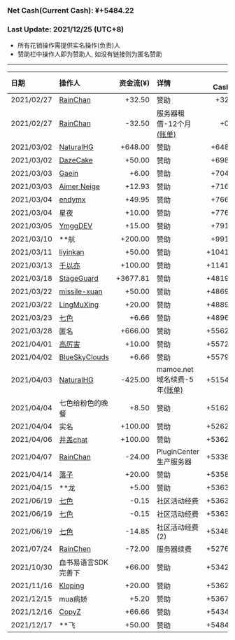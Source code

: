 
### Net Cash(Current Cash): ¥+5484.22
### Last Update: 2021/12/25 (UTC+8)

 <ul>
  <li>
    所有花销操作需提供实名操作(负责)人
  </li>
  <li>
  赞助栏中操作人即为赞助人, 如没有链接则为匿名赞助
  </li>
</ul>

---

|  日期      | 操作人          |  资金流(¥)   | 详情 |  Net Cash(¥) |
| :-----    | :----           | ----: |:---- |----: |
| 2021/02/27 | <a href="https://github.com/mzdluo123">RainChan</a> | +32.50 | 赞助 | +32.50 | 
| 2021/02/27 | <a href="https://github.com/mzdluo123">RainChan</a> | -32.50 | 服务器租借-12个月<a href="https://github.com/project-mirai/mirai-sponsor/blob/main/data/Pay-Server-2-27-2021.jpg">(账单)</a> | +0.00 | 
| 2021/03/02 | <a href="https://github.com/liujiahua123123">NaturalHG</a> | +648.00 | 赞助 | +648.00 | 
| 2021/03/02 | <a href="https://github.com/dazecake">DazeCake</a> | +50.00 | 赞助 | +698.00 | 
| 2021/03/03 | <a href="https://blog.gaein.cn">Gaein</a> | +6.00 | 赞助 | +704.00 | 
| 2021/03/03 | <a href="https://github.com/aimerneige">Aimer Neige</a> | +12.93 | 赞助 | +716.93 | 
| 2021/03/04 | <a href="https://github.com/endymx">endymx</a> | +49.95 | 赞助 | +766.88 | 
| 2021/03/04 | <a anonymous>星夜</a> | +10.00 | 赞助 | +776.88 | 
| 2021/03/05 | <a href="https://github.com/YmggDEV">YmggDEV</a> | +15.00 | 赞助 | +791.88 | 
| 2021/03/10 | <a anonymous>**航</a> | +200.00 | 赞助 | +991.88 | 
| 2021/03/11 | <a href="https://github.com/liyinkan">liyinkan</a> | +50.00 | 赞助 | +1041.88 | 
| 2021/03/13 | <a href="https://qianyiyi.cf-lol.com">千以亦</a> | +100.00 | 赞助 | +1141.88 | 
| 2021/03/18 | <a href="https://github.com/StageGuard">StageGuard</a> | +3677.81 | 赞助 | +4819.69 | 
| 2021/03/22 | <a href="https://github.com/missile-xuan">missile-xuan</a> | +50.00 | 赞助 | +4869.69 | 
| 2021/03/22 | <a href="https://github.com/LingMuXing">LingMuXing</a> | +20.00 | 赞助 | +4889.69 | 
| 2021/03/23 | <a href="https://github.com/HoshinoTented">七色</a> | +6.66 | 赞助 | +4896.35 | 
| 2021/03/28 | <a anonymous>匿名</a> | +666.00 | 赞助 | +5562.35 | 
| 2021/04/01 | <a href="https://github.com/Drincann">高厉害</a> | +10.00 | 赞助 | +5572.35 | 
| 2021/04/02 | <a href="https://github.com/BlueSkyClouds">BlueSkyClouds</a> | +6.66 | 赞助 | +5579.01 | 
| 2021/04/03 | <a href="https://github.com/liujiahua123123">NaturalHG</a> | -425.00 | mamoe.net域名续费-5年<a href="https://github.com/project-mirai/mirai-sponsor/blob/main/data/pay-domain-04-03.jpg">(账单)</a> | +5154.01 | 
| 2021/04/04 | <a anonymous>七色给粉色的晚餐</a> | +8.50 | 赞助 | +5162.51 | 
| 2021/04/04 | <a anonymous>实名</a> | +100.00 | 赞助 | +5262.51 | 
| 2021/04/06 | <a href="https://jgchat.net/">井盖chat</a> | +100.00 | 赞助 | +5362.51 | 
| 2021/04/07 | <a href="https://github.com/mzdluo123">RainChan</a> | -24.00 | PluginCenter生产服务器 | +5338.51 | 
| 2021/04/14 | <a href="https://enkansakura.top">落子</a> | +20.00 | 赞助 | +5358.51 | 
| 2021/04/15 | <a anonymous>**龙</a> | +5.00 | 赞助 | +5363.51 | 
| 2021/06/19 | <a href="">七色</a> | -0.15 | 社区活动经费 | +5363.36 | 
| 2021/06/19 | <a href="">七色</a> | -0.15 | 社区活动经费 | +5363.21 | 
| 2021/06/19 | <a href="">七色</a> | -14.85 | 社区活动经费(2) | +5348.36 | 
| 2021/07/24 | <a href="">RainChen</a> | -72.00 | 服务器续费 | +5276.36 | 
| 2021/10/30 | <a anonymous>血书易语言SDK完善下</a> | +66.00 | 赞助 | +5342.36 | 
| 2021/11/16 | <a href="https://github.com/Kloping">Kloping</a> | +20.00 | 赞助 | +5362.36 | 
| 2021/12/15 | <a anonymous>mua病娇</a> | +5.20 | 赞助 | +5367.56 | 
| 2021/12/16 | <a href="http://2048.top">CopyZ</a> | +66.66 | 赞助 | +5434.22 | 
| 2021/12/17 | <a anonymous>**飞</a> | +50.00 | 赞助 | +5484.22 | 
